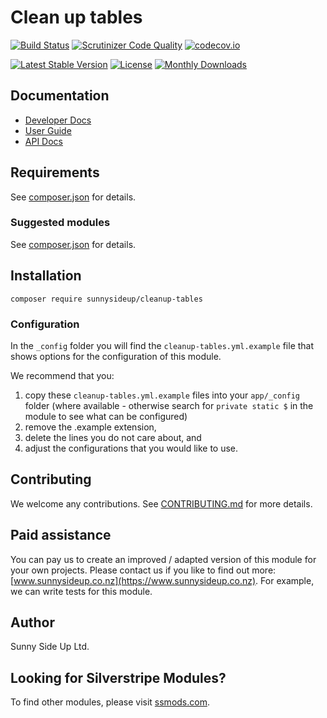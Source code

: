 # Clean up tables

[![Build Status](https://travis-ci.org/sunnysideup/silverstripe-cleanup-tables.svg?branch=master)](https://travis-ci.org/sunnysideup/silverstripe-cleanup-tables)
[![Scrutinizer Code Quality](https://scrutinizer-ci.com/g/sunnysideup/silverstripe-cleanup-tables/badges/quality-score.png?b=master)](https://scrutinizer-ci.com/g/sunnysideup/silverstripe-cleanup-tables/?branch=master)
[![codecov.io](https://codecov.io/github/sunnysideup/silverstripe-cleanup-tables/coverage.svg?branch=master)](https://codecov.io/github/sunnysideup/silverstripe-cleanup-tables?branch=master)

[![Latest Stable Version](https://poser.pugx.org/sunnysideup/cleanup-tables/version)](https://packagist.org/packages/sunnysideup/cleanup-tables)
[![License](https://poser.pugx.org/sunnysideup/cleanup-tables/license)](https://packagist.org/packages/sunnysideup/cleanup-tables)
[![Monthly Downloads](https://poser.pugx.org/sunnysideup/cleanup-tables/d/monthly)](https://packagist.org/packages/sunnysideup/cleanup-tables)

## Documentation

-   [Developer Docs](docs/en/INDEX.md)
-   [User Guide](docs/en/userguide.md)
-   [API Docs](http://docs.ssmods.com/sunnysideup/cleanup-tables/classes.xhtml)

## Requirements

See [composer.json](composer.json) for details.

### Suggested modules

See [composer.json](composer.json) for details.

## Installation

```shell
composer require sunnysideup/cleanup-tables
```

### Configuration

In the `_config` folder you will find the `cleanup-tables.yml.example`
file that shows options for the configuration of this module.

We recommend that you:

1. copy these `cleanup-tables.yml.example` files into your
   `app/_config` folder (where available - otherwise search for `private static $` in the module to see what can be configured)
2. remove the .example extension,
3. delete the lines you do not care about, and
4. adjust the configurations that you would like to use.

## Contributing

We welcome any contributions.
See [CONTRIBUTING.md](CONTRIBUTING.md) for more details.

## Paid assistance

You can pay us to create an improved / adapted version of this module for your own projects.
Please contact us if you like to find out more: [www.sunnysideup.co.nz](https://www.sunnysideup.co.nz).
For example, we can write tests for this module.

## Author

Sunny Side Up Ltd.

## Looking for Silverstripe Modules?

To find other modules, please visit [ssmods.com](https://ssmods.com/).

